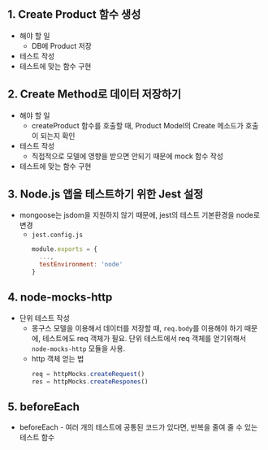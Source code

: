 ## 1. Create Product 함수 생성
* 해야 할 일
  * DB에 Product 저장
* 테스트 작성
* 테스트에 맞는 함수 구현

## 2. Create Method로 데이터 저장하기
* 해야 할 일
  * createProduct 함수를 호출할 때, Product Model의 Create 메소드가 호출이 되는지 확인
* 테스트 작성
  * 직접적으로 모델에 영향을 받으면 안되기 때문에 mock 함수 작성
* 테스트에 맞는 함수 구현

## 3. Node.js 앱을 테스트하기 위한 Jest 설정
* mongoose는 jsdom을 지원하지 않기 때문에, jest의 테스트 기본환경을 node로 변경
  * `jest.config.js`
    ```js
    module.exports = {
      ...,
      testEnvironment: 'node'
    }
    ```

## 4. node-mocks-http
* 단위 테스트 작성
  * 몽구스 모델을 이용해서 데이터를 저장할 때, `req.body`를 이용해야 하기 때문에, 테스트에도 req 객체가 필요. 단위 테스트에서 req 객체를 얻기위해서 `node-mocks-http` 모듈을 사용.
  * http 객체 얻는 법
    ```js
    req = httpMocks.createRequest()
    res = httpMocks.createRespones()
    ```

## 5. beforeEach
* beforeEach - 여러 개의 테스트에 공통된 코드가 있다면, 반복을 줄여 줄 수 있는 테스트 함수
